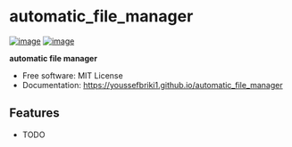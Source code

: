 # automatic_file_manager


[![image](https://img.shields.io/pypi/v/automatic_file_manager.svg)](https://pypi.python.org/pypi/automatic_file_manager)
[![image](https://img.shields.io/conda/vn/conda-forge/automatic_file_manager.svg)](https://anaconda.org/conda-forge/automatic_file_manager)


**automatic file manager**


-   Free software: MIT License
-   Documentation: https://youssefbriki1.github.io/automatic_file_manager
    

## Features

-   TODO
